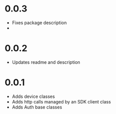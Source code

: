 # 0.0.3

- Fixes package description
-
# 0.0.2

- Updates readme and description

# 0.0.1

- Adds device classes
- Adds http calls managed by an SDK client class
- Adds Auth base classes
